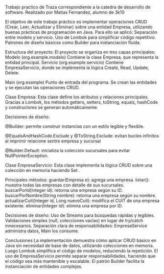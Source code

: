 Trabajo practico de Traza correspondiente a la catedra de desarrollo de software. Realizado por Matias Fernandez, alumno de 3k10


El objetivo de este trabajo práctico es implementar operaciones CRUD (Crear, Leer, Actualizar y Eliminar) sobre una entidad Empresa, utilizando buenas prácticas de programación en Java. Para ello se aplicó:
  Separación entre modelo y servicio.
  Uso de Lombok para simplificar código repetitivo.
  Patrones de diseño básicos como Builder para instanciación fluida.

Estructura del proyecto: El proyecto se organiza en tres capas principales:
  Modelo (org.example.modelo)
      Contiene la clase Empresa, que representa la entidad principal.
Servicio (org.example.servicio)
  Contiene EmpresaServicio, donde se implementa la lógica Create, Read, Update, Delete.

Main (org.example)
Punto de entrada del programa. Se crean las entidades y se ejecutan las operaciones CRUD.

Clase Empresa: Esta clase define los atributos y relaciones principales. Gracias a Lombok, los métodos getters, setters, toString, equals, hashCode y constructores se generan automáticamente.

Decisiones de diseño:

  @Builder: permite construir instancias con un estilo legible y flexible.
  
  @EqualsAndHashCode.Exclude y @ToString.Exclude: evitan bucles infinitos al imprimir relacione sentre empresa y sucursal
  
  @Builder.Default: inicializa la colección sucursales para evitar NullPointerException.

Clase EmpresaServicio: Esta clase implementa la lógica CRUD sobre una colección en memoria haciendo Set <empresa>.

Principales métodos:
  guardar(Empresa e): agrega una empresa.
  listar(): muestra todas las empresas con detalle de sus sucursales.
  buscarPorId(Integer id): retorna una empresa según su ID.
  buscarPorNombre(String nombre): retorna una empresa según su nombre.
  actualizarCuit(Integer id, Long nuevoCuit): modifica el CUIT de una empresa existente.
  eliminar(Integer id): elimina una empresa por ID.

Decisiones de diseño:
  Uso de Streams para búsquedas rápidas y legibles.
  Validaciones simples (null, colecciones vacías) en lugar de try/catch innecesarios.
  Separación clara de responsabilidades: EmpresaService administra datos, Main los consume.

Conclusiones
  La implementación demuestra cómo aplicar CRUD básico en Java sin necesidad de base de datos, utilizando colecciones en memoria.
  Luego Lombok simplifica el código de   modelos, reduciendo la repetición. 
  El uso de EmpresaServicio permite separar responsabilidades, haciendo que el código sea más mantenible y escalable.
  El patrón Builder facilita la instanciación de entidades complejas.

